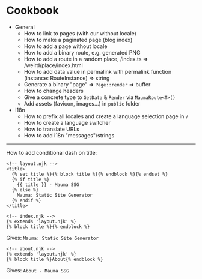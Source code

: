 # Cookbook

- General
  - How to link to pages (with our without locale)
  - How to make a paginated page (blog index)
  - How to add a page without locale
  - How to add a binary route, e.g. generated PNG
  - How to add a route in a random place, /index.ts => /weird/place/index.html
  - How to add data value in permalink with permalink function (instance: RouteInstance) => string
  - Generate a binary "page" => `Page::render` => buffer
  - How to change headers
  - Give a concrete type to `GetData` & `Render` via `MaumaRoute<T>()`
  - Add assets (favicon, images…) in `public` folder
- i18n
  - How to prefix all locales and create a language selection page in `/`
  - How to create a language switcher
  - How to translate URLs
  - How to add i18n "messages"/strings

---

How to add conditional dash on title:

```njk
<!-- layout.njk -->
<title>
  {% set title %}{% block title %}{% endblock %}{% endset %}
  {% if title %}
    {{ title }} - Mauma SSG
  {% else %}
    Mauma: Static Site Generator
  {% endif %}
</title>
```

```njk
<!-- index.njk -->
{% extends 'layout.njk' %}
{% block title %}{% endblock %}
```

Gives: `Mauma: Static Site Generator`

```njk
<!-- about.njk -->
{% extends 'layout.njk' %}
{% block title %}About{% endblock %}
```

Gives: `About - Mauma SSG`
